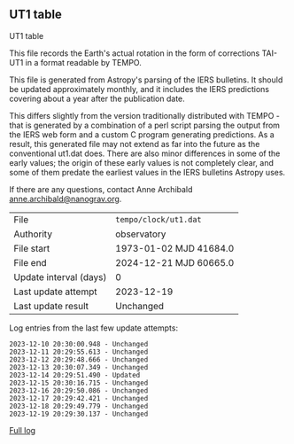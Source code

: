 
## UT1 table

UT1 table

This file records the Earth's actual rotation in the form of
corrections TAI-UT1 in a format readable by TEMPO.

This file is generated from Astropy's parsing of the IERS
bulletins. It should be updated approximately monthly, and it
includes the IERS predictions covering about a year after the
publication date.

This differs slightly from the version traditionally distributed
with TEMPO - that is generated by a combination of a perl script
parsing the output from the IERS web form and a custom C program
generating predictions. As a result, this generated file may not
extend as far into the future as the conventional ut1.dat does.
There are also minor differences in some of the early values; the
origin of these early values is not completely clear, and some of
them predate the earliest values in the IERS bulletins Astropy uses.

If there are any questions, contact Anne Archibald
<anne.archibald@nanograv.org>.

|     |     |
|:--- |:--- |
| File | `tempo/clock/ut1.dat` |
| Authority | observatory |
| File start | 1973-01-02 MJD 41684.0 |
| File end | 2024-12-21 MJD 60665.0 |
| Update interval (days) | 0 |
| Last update attempt | 2023-12-19 |
| Last update result | Unchanged |

Log entries from the last few update attempts:
```
2023-12-10 20:30:00.948 - Unchanged
2023-12-11 20:29:55.613 - Unchanged
2023-12-12 20:29:48.666 - Unchanged
2023-12-13 20:30:07.349 - Unchanged
2023-12-14 20:29:51.490 - Updated
2023-12-15 20:30:16.715 - Unchanged
2023-12-16 20:29:50.086 - Unchanged
2023-12-17 20:29:42.421 - Unchanged
2023-12-18 20:29:49.779 - Unchanged
2023-12-19 20:29:30.137 - Unchanged
```
[Full log](https://raw.githubusercontent.com/ipta/pulsar-clock-corrections/main/log/tempo/clock/ut1.dat.log)
